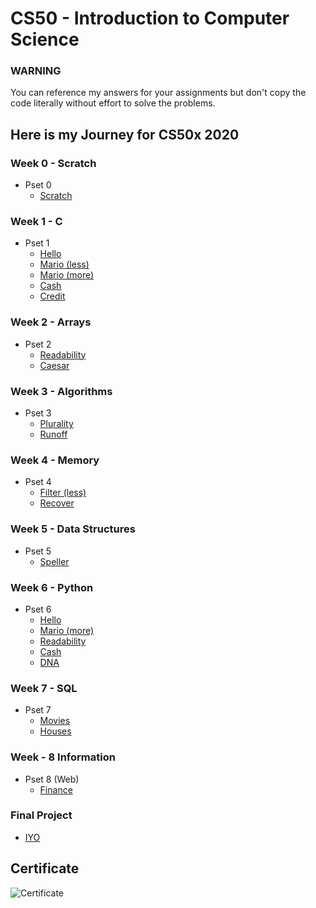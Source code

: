 # CS50 - Introduction to Computer Science

### WARNING
You can reference my answers for your assignments but don't copy the code literally without effort to solve the problems. 

## Here is my Journey for CS50x 2020
### Week 0 - Scratch
- Pset 0
  - [Scratch](https://github.com/htutwaiphyoe/CS50/tree/master/Introduction%20to%20Computer%20Science/Week%200%20-%20Scratch "Scratch")

### Week 1 - C
- Pset 1
  - [Hello](https://github.com/htutwaiphyoe/CS50/tree/master/Introduction%20to%20Computer%20Science/Week%201%20-%20C "Hello")
  - [Mario (less)](https://github.com/htutwaiphyoe/CS50/tree/master/Introduction%20to%20Computer%20Science/Week%201%20-%20C "Mario (less)")
  - [Mario (more)](https://github.com/htutwaiphyoe/CS50/tree/master/Introduction%20to%20Computer%20Science/Week%201%20-%20C "Mario (more)")
  - [Cash](https://github.com/htutwaiphyoe/CS50/tree/master/Introduction%20to%20Computer%20Science/Week%201%20-%20C "Cash")
  - [Credit](https://github.com/htutwaiphyoe/CS50/tree/master/Introduction%20to%20Computer%20Science/Week%201%20-%20C "Credit")

### Week 2 - Arrays
- Pset 2
  - [Readability](https://github.com/htutwaiphyoe/CS50/tree/master/Introduction%20to%20Computer%20Science/Week%202%20-%20Array "Readability")
  - [Caesar](https://github.com/htutwaiphyoe/CS50/tree/master/Introduction%20to%20Computer%20Science/Week%202%20-%20Array "Caesar")

### Week 3 - Algorithms
- Pset 3
  - [Plurality](https://github.com/htutwaiphyoe/CS50/tree/master/Introduction%20to%20Computer%20Science/Week%203%20-%20Algorithm "Plurality")
  - [Runoff](https://github.com/htutwaiphyoe/CS50/tree/master/Introduction%20to%20Computer%20Science/Week%203%20-%20Algorithm "Runoff")

### Week 4 - Memory
- Pset 4
  - [Filter (less)](https://github.com/htutwaiphyoe/CS50/tree/master/Introduction%20to%20Computer%20Science/Week%204%20-%20Memory/filter(less) "Filter (less)")
  - [Recover](https://github.com/htutwaiphyoe/CS50/tree/master/Introduction%20to%20Computer%20Science/Week%204%20-%20Memory/recover "Recover")


### Week 5 - Data Structures
- Pset 5
  - [Speller](https://github.com/htutwaiphyoe/CS50/tree/master/Introduction%20to%20Computer%20Science/Week%205%20-%20Data%20Structure/speller "Speller")

### Week 6 - Python
- Pset 6
  - [Hello](https://github.com/htutwaiphyoe/CS50/tree/master/Introduction%20to%20Computer%20Science/Week%206%20-%20Python/hello "Hello")
  - [Mario (more)](https://github.com/htutwaiphyoe/CS50/tree/master/Introduction%20to%20Computer%20Science/Week%206%20-%20Python/mario/more "Mario (more)")
  - [Readability](https://github.com/htutwaiphyoe/CS50/tree/master/Introduction%20to%20Computer%20Science/Week%206%20-%20Python/readability "Readability")
  - [Cash](https://github.com/htutwaiphyoe/CS50/tree/master/Introduction%20to%20Computer%20Science/Week%206%20-%20Python/cash "Cash")
  - [DNA](https://github.com/htutwaiphyoe/CS50/tree/master/Introduction%20to%20Computer%20Science/Week%206%20-%20Python/dna "DNA")

### Week 7 - SQL
- Pset 7
  - [Movies](https://github.com/htutwaiphyoe/CS50/tree/master/Introduction%20to%20Computer%20Science/Week%207%20-%20SQL/movies "Movies")
  - [Houses](https://github.com/htutwaiphyoe/CS50/tree/master/Introduction%20to%20Computer%20Science/Week%207%20-%20SQL/houses "Houses")

### Week - 8 Information
- Pset 8 (Web)
  - [Finance](https://github.com/htutwaiphyoe/CS50/tree/master/Introduction%20to%20Computer%20Science/Week%208%20-%20Information/finance "Finance")

### Final Project
- [IYO](https://github.com/htutwaiphyoe/IYO "IYO")


## Certificate
![Certificate](Certificate/Certificate.png)

